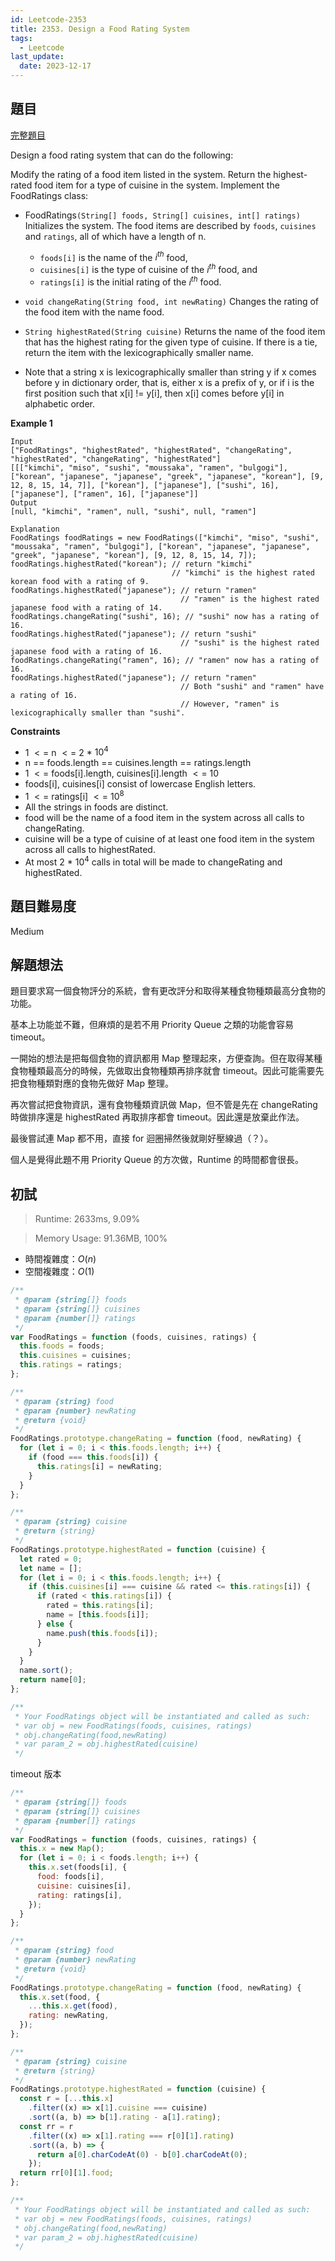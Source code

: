 ```yaml
---
id: Leetcode-2353
title: 2353. Design a Food Rating System
tags:
  - Leetcode
last_update:
  date: 2023-12-17
---
```


## 題目

[完整題目](https://leetcode.com/problems/design-a-food-rating-system/)

Design a food rating system that can do the following:

Modify the rating of a food item listed in the system.
Return the highest-rated food item for a type of cuisine in the system.
Implement the FoodRatings class:

- FoodRatings`(String[] foods, String[] cuisines, int[] ratings)` Initializes the system. The food items are described by `foods`, `cuisines` and `ratings`, all of which have a length of n.

  - `foods[i]` is the name of the $i^{th}$ food,
  - `cuisines[i]` is the type of cuisine of the $i^{th}$ food, and
  - `ratings[i]` is the initial rating of the $i^{th}$ food.

- `void changeRating(String food, int newRating)` Changes the rating of the food item with the name food.
- `String highestRated(String cuisine)` Returns the name of the food item that has the highest rating for the given type of cuisine. If there is a tie, return the item with the lexicographically smaller name.
- Note that a string x is lexicographically smaller than string y if x comes before y in dictionary order, that is, either x is a prefix of y, or if i is the first position such that x[i] != y[i], then x[i] comes before y[i] in alphabetic order.

**Example 1**

```
Input
["FoodRatings", "highestRated", "highestRated", "changeRating", "highestRated", "changeRating", "highestRated"]
[[["kimchi", "miso", "sushi", "moussaka", "ramen", "bulgogi"], ["korean", "japanese", "japanese", "greek", "japanese", "korean"], [9, 12, 8, 15, 14, 7]], ["korean"], ["japanese"], ["sushi", 16], ["japanese"], ["ramen", 16], ["japanese"]]
Output
[null, "kimchi", "ramen", null, "sushi", null, "ramen"]

Explanation
FoodRatings foodRatings = new FoodRatings(["kimchi", "miso", "sushi", "moussaka", "ramen", "bulgogi"], ["korean", "japanese", "japanese", "greek", "japanese", "korean"], [9, 12, 8, 15, 14, 7]);
foodRatings.highestRated("korean"); // return "kimchi"
                                    // "kimchi" is the highest rated korean food with a rating of 9.
foodRatings.highestRated("japanese"); // return "ramen"
                                      // "ramen" is the highest rated japanese food with a rating of 14.
foodRatings.changeRating("sushi", 16); // "sushi" now has a rating of 16.
foodRatings.highestRated("japanese"); // return "sushi"
                                      // "sushi" is the highest rated japanese food with a rating of 16.
foodRatings.changeRating("ramen", 16); // "ramen" now has a rating of 16.
foodRatings.highestRated("japanese"); // return "ramen"
                                      // Both "sushi" and "ramen" have a rating of 16.
                                      // However, "ramen" is lexicographically smaller than "sushi".

```

**Constraints**

- 1 $<=$ n $<=$ 2 \* $10^4$
- n == foods.length == cuisines.length == ratings.length
- 1 $<=$ foods[i].length, cuisines[i].length $<=$ 10
- foods[i], cuisines[i] consist of lowercase English letters.
- 1 $<=$ ratings[i] $<=$ $10^8$
- All the strings in foods are distinct.
- food will be the name of a food item in the system across all calls to changeRating.
- cuisine will be a type of cuisine of at least one food item in the system across all calls to highestRated.
- At most 2 \* $10^4$ calls in total will be made to changeRating and highestRated.

## 題目難易度

Medium

## 解題想法

題目要求寫一個食物評分的系統，會有更改評分和取得某種食物種類最高分食物的功能。

基本上功能並不難，但麻煩的是若不用 Priority Queue 之類的功能會容易 timeout。

一開始的想法是把每個食物的資訊都用 Map 整理起來，方便查詢。但在取得某種食物種類最高分的時候，先做取出食物種類再排序就會 timeout。因此可能需要先把食物種類對應的食物先做好 Map 整理。

再次嘗試把食物資訊，還有食物種類資訊做 Map，但不管是先在 changeRating 時做排序還是 highestRated 再取排序都會 timeout。因此還是放棄此作法。

最後嘗試連 Map 都不用，直接 for 迴圈掃然後就剛好壓線過（？）。

個人是覺得此題不用 Priority Queue 的方次做，Runtime 的時間都會很長。

## 初試

> Runtime: 2633ms, 9.09%

> Memory Usage: 91.36MB, 100%

- 時間複雜度：$O(n)$
- 空間複雜度：$O(1)$

```javascript
/**
 * @param {string[]} foods
 * @param {string[]} cuisines
 * @param {number[]} ratings
 */
var FoodRatings = function (foods, cuisines, ratings) {
  this.foods = foods;
  this.cuisines = cuisines;
  this.ratings = ratings;
};

/**
 * @param {string} food
 * @param {number} newRating
 * @return {void}
 */
FoodRatings.prototype.changeRating = function (food, newRating) {
  for (let i = 0; i < this.foods.length; i++) {
    if (food === this.foods[i]) {
      this.ratings[i] = newRating;
    }
  }
};

/**
 * @param {string} cuisine
 * @return {string}
 */
FoodRatings.prototype.highestRated = function (cuisine) {
  let rated = 0;
  let name = [];
  for (let i = 0; i < this.foods.length; i++) {
    if (this.cuisines[i] === cuisine && rated <= this.ratings[i]) {
      if (rated < this.ratings[i]) {
        rated = this.ratings[i];
        name = [this.foods[i]];
      } else {
        name.push(this.foods[i]);
      }
    }
  }
  name.sort();
  return name[0];
};

/**
 * Your FoodRatings object will be instantiated and called as such:
 * var obj = new FoodRatings(foods, cuisines, ratings)
 * obj.changeRating(food,newRating)
 * var param_2 = obj.highestRated(cuisine)
 */
```

timeout 版本

```javascript
/**
 * @param {string[]} foods
 * @param {string[]} cuisines
 * @param {number[]} ratings
 */
var FoodRatings = function (foods, cuisines, ratings) {
  this.x = new Map();
  for (let i = 0; i < foods.length; i++) {
    this.x.set(foods[i], {
      food: foods[i],
      cuisine: cuisines[i],
      rating: ratings[i],
    });
  }
};

/**
 * @param {string} food
 * @param {number} newRating
 * @return {void}
 */
FoodRatings.prototype.changeRating = function (food, newRating) {
  this.x.set(food, {
    ...this.x.get(food),
    rating: newRating,
  });
};

/**
 * @param {string} cuisine
 * @return {string}
 */
FoodRatings.prototype.highestRated = function (cuisine) {
  const r = [...this.x]
    .filter((x) => x[1].cuisine === cuisine)
    .sort((a, b) => b[1].rating - a[1].rating);
  const rr = r
    .filter((x) => x[1].rating === r[0][1].rating)
    .sort((a, b) => {
      return a[0].charCodeAt(0) - b[0].charCodeAt(0);
    });
  return rr[0][1].food;
};

/**
 * Your FoodRatings object will be instantiated and called as such:
 * var obj = new FoodRatings(foods, cuisines, ratings)
 * obj.changeRating(food,newRating)
 * var param_2 = obj.highestRated(cuisine)
 */
```
